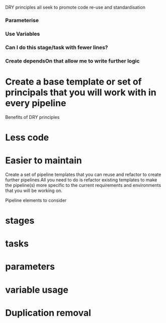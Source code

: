DRY principles all seek to promote code re-use and standardisation 
 
### Parameterise
### Use Variables
### Can I do this stage/task with fewer lines?
### Create dependsOn that allow me to write further logic
# Create a base template or set of principals that you will work with in every pipeline


Benefits of DRY principles

# Less code
# Easier to maintain

Create a set of pipeline templates that you can reuse and refactor to create further pipelines.All you need to do is refactor existing templates to make the pipeline(s) more specific to the current requirements and environments that you will be working on.

Pipeline elements to consider

# stages 
# tasks
# parameters
# variable usage 
# Duplication removal 

